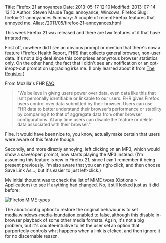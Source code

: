 Title: Firefox 21 annoyances
Date: 2013-05-17 12:10
Modified: 2013-07-14 13:10
Author: Steven Maude
Tags: annoyance, Windows, Firefox
Slug: firefox-21-annoyances
Summary: A couple of recent Firefox features that annoyed me.
Alias: /2013/05/firefox-21-annoyances.html

This week Firefox 21 was released
and there are two features of it that have irritated me.

First off, nowhere did I see an
obvious prompt or mention that there's now a feature (Firefox Health
Report, FHR) that collects general browser, non-user data. It's not a
big deal since this comprises anonymous browser statistics only. On the
other hand, the fact that I didn't see any notification or an
opt-in/opt-out prompt on upgrading irks me.
(I only learned about it from
[The
Register](http://www.theregister.co.uk/2013/05/15/firefox_21_health_report/).)

From Mozilla's FHR [FAQ](http://blog.mozilla.org/metrics/fhr-faq/):

> "We believe in giving users
> power over data, even data like this that isn’t personally identifiable
> or linkable to our users. FHR gives Firefox users control over data
> submitted by their browser. Users can use FHR data to better understand
> their browser’s performance or stability by comparing it to that of
> aggregate data from other browser configurations. At any time users can
> disable the feature or delete data associated with their browser."

Fine. It would have been nice to,
you know, actually make certain that users were aware of this feature
though.

Secondly, and more directly annoying, left clicking on an MP3, which
would show a save/open prompt, now starts playing the MP3 instead. (I'm
assuming this feature is new in Firefox 21, since I can't remember it
being present previously. I'm also aware that you can right-click, and
then choose Save Link As…, but it's easier to just left-click.)

My initial thought was to check the list of MIME types (Options \>
Applications) to see if anything had changed. No, it still looked just
as it did before:

<img class="article-image" src="{static}/images/2013/Firefox_MIME_types.png" alt="Firefox MIME types">

The about:config option to restore the original behaviour is to set
[media.windows-media-foundation.enabled to
false](http://forums.mozillazine.org/viewtopic.php?f=23&t=2698835),
although this disable in-browser playback of some other media formats.
Again, it's not a big problem, but it's counter-intuitive to let the
user set an option that purportedly controls what happens when a link is
clicked, and then ignore it for no discernable reason.
